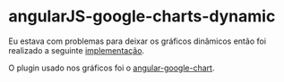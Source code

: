 # angularJS-google-charts-dynamic
Eu estava com problemas para deixar os gráficos dinâmicos então foi realizado a seguinte <a href="http://plnkr.co/edit/hMnKAzjbkQzHWjL5p6KX?p=info">implementação</a>.

O plugin usado nos gráficos foi o <a href="https://github.com/angular-google-chart/angular-google-chart">angular-google-chart</a>.
